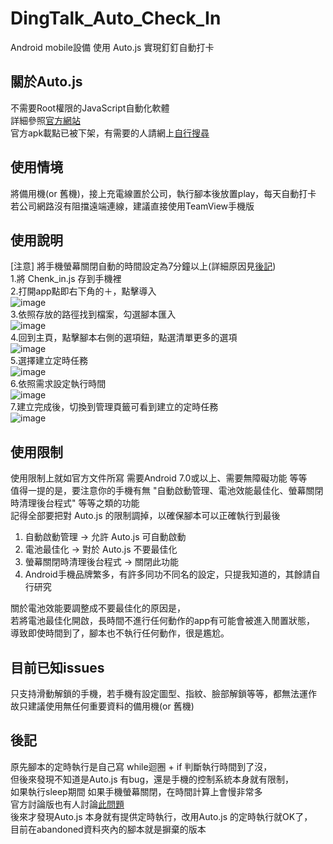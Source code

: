 # DingTalk_Auto_Check_In
Android mobile設備 使用 Auto.js 實現釘釘自動打卡

## 關於Auto.js
不需要Root權限的JavaScript自動化軟體  
詳細參照<a href="https://hyb1996.github.io/AutoJs-Docs/" target="_blank">官方網站</a>  
官方apk載點已被下架，有需要的人請網上<a href="https://github.com/hyb1996/Auto.js/issues/500" target="_blank">自行搜尋</a>  

## 使用情境
將備用機(or 舊機)，接上充電線置於公司，執行腳本後放置play，每天自動打卡  
若公司網路沒有阻擋遠端連線，建議直接使用TeamView手機版  

## 使用說明
[注意] 將手機螢幕關閉自動的時間設定為7分鐘以上(詳細原因見<a href=#後記>後記</a>)  
1.將 Chenk_in.js 存到手機裡  
2.打開app點即右下角的＋，點擊導入  
![image](/tutorial/001.png)  
3.依照存放的路徑找到檔案，勾選腳本匯入  
![image](/tutorial/002.png)  
4.回到主頁，點擊腳本右側的選項鈕，點選清單更多的選項  
![image](/tutorial/003.png)  
5.選擇建立定時任務  
![image](/tutorial/004.png)  
6.依照需求設定執行時間  
![image](/tutorial/005.png)  
7.建立完成後，切換到管理頁籤可看到建立的定時任務  
![image](/tutorial/006.png)  

## 使用限制
使用限制上就如官方文件所寫 需要Android 7.0或以上、需要無障礙功能 等等  
值得一提的是，要注意你的手機有無 "自動啟動管理、電池效能最佳化、螢幕關閉時清理後台程式" 等等之類的功能  
記得全部要把對 Auto.js 的限制調掉，以確保腳本可以正確執行到最後  
1. 自動啟動管理 → 允許 Auto.js 可自動啟動
2. 電池最佳化 → 對於 Auto.js 不要最佳化
3. 螢幕關閉時清理後台程式 → 關閉此功能
4. Android手機品牌繁多，有許多同功不同名的設定，只提我知道的，其餘請自行研究

關於電池效能要調整成不要最佳化的原因是，  
若將電池最佳化開啟，長時間不進行任何動作的app有可能會被進入閒置狀態，  
導致即使時間到了，腳本也不執行任何動作，很是尷尬。  

## 目前已知issues
只支持滑動解鎖的手機，若手機有設定圖型、指紋、臉部解鎖等等，都無法運作  
故只建議使用無任何重要資料的備用機(or 舊機)  

## 後記
原先腳本的定時執行是自己寫 while迴圈 + if 判斷執行時間到了沒，  
但後來發現不知道是Auto.js 有bug，還是手機的控制系統本身就有限制，  
如果執行sleep期間 如果手機螢幕關閉，在時間計算上會慢非常多  
官方討論版也有人討論<a href="https://www.autojs.org/topic/197/%E4%BD%BF%E7%94%A8sleep-%E5%9C%A8%E9%94%81%E5%B1%8F%E4%B9%8B%E5%90%8E-%E4%B8%8D%E5%87%86" target="_blank">此問題</a>  
後來才發現Auto.js 本身就有提供定時執行，改用Auto.js 的定時執行就OK了，  
目前在abandoned資料夾內的腳本就是摒棄的版本  